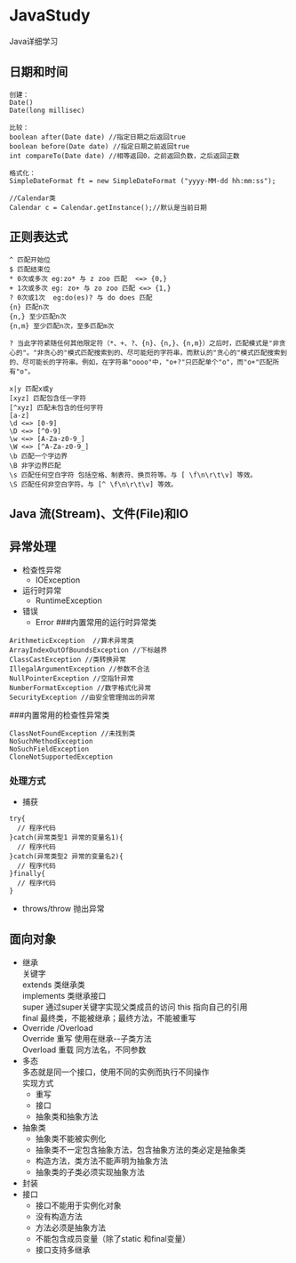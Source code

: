 # JavaStudy
Java详细学习
## 日期和时间
```
创建：
Date()
Date(long millisec)

比较：
boolean after(Date date) //指定日期之后返回true
boolean before(Date date) //指定日期之前返回true
int compareTo(Date date) //相等返回0，之前返回负数，之后返回正数

格式化：
SimpleDateFormat ft = new SimpleDateFormat ("yyyy-MM-dd hh:mm:ss");

//Calendar类
Calendar c = Calendar.getInstance();//默认是当前日期

```
## 正则表达式
```
^ 匹配开始位
$ 匹配结束位
* 0次或多次 eg:zo* 与 z zoo 匹配  <=> {0,}
+ 1次或多次 eg: zo+ 与 zo zoo 匹配 <=> {1,}
? 0次或1次  eg:do(es)? 与 do does 匹配
{n} 匹配n次
{n,} 至少匹配n次
{n,m} 至少匹配n次，至多匹配m次

? 当此字符紧随任何其他限定符（*、+、?、{n}、{n,}、{n,m}）之后时，匹配模式是"非贪心的"。"非贪心的"模式匹配搜索到的、尽可能短的字符串，而默认的"贪心的"模式匹配搜索到的、尽可能长的字符串。例如，在字符串"oooo"中，"o+?"只匹配单个"o"，而"o+"匹配所有"o"。

x|y 匹配x或y
[xyz] 匹配包含任一字符
[^xyz] 匹配未包含的任何字符
[a-z]
\d <=> [0-9]
\D <=> [^0-9]
\w <=> [A-Za-z0-9_]
\W <=> [^A-Za-z0-9_]
\b 匹配一个字边界
\B 非字边界匹配
\s 匹配任何空白字符 包括空格、制表符、换页符等。与 [ \f\n\r\t\v] 等效。
\S 匹配任何非空白字符。与 [^ \f\n\r\t\v] 等效。
```
## Java 流(Stream)、文件(File)和IO
## 异常处理
* 检查性异常
  * IOException
* 运行时异常
  * RuntimeException
* 错误
  * Error
###内置常用的运行时异常类
```
ArithmeticException  //算术异常类
ArrayIndexOutOfBoundsException //下标越界
ClassCastException //类转换异常
IllegalArgumentException //参数不合法
NullPointerException //空指针异常
NumberFormatException //数字格式化异常
SecurityException //由安全管理抛出的异常
```
###内置常用的检查性异常类
```
ClassNotFoundException //未找到类
NoSuchMethodException
NoSuchFieldException
CloneNotSupportedException
```
### 处理方式
* 捕获
```
try{
  // 程序代码
}catch(异常类型1 异常的变量名1){
  // 程序代码
}catch(异常类型2 异常的变量名2){
  // 程序代码
}finally{
  // 程序代码
}
```
* throws/throw 抛出异常

## 面向对象
* 继承  
关键字  
extends 类继承类  
implements 类继承接口  
super 通过super关键字实现父类成员的访问
this 指向自己的引用  
final 最终类，不能被继承；最终方法，不能被重写  
* Override /Overload  
Override 重写 使用在继承--子类方法  
Overload 重载 同方法名，不同参数
* 多态  
多态就是同一个接口，使用不同的实例而执行不同操作  
实现方式  
  * 重写
  * 接口
  * 抽象类和抽象方法  
* 抽象类
  * 抽象类不能被实例化
  * 抽象类不一定包含抽象方法，包含抽象方法的类必定是抽象类
  * 构造方法，类方法不能声明为抽象方法
  * 抽象类的子类必须实现抽象方法
* 封装
* 接口
  * 接口不能用于实例化对象
  * 没有构造方法
  * 方法必须是抽象方法
  * 不能包含成员变量（除了static 和final变量）
  * 接口支持多继承
  
  
